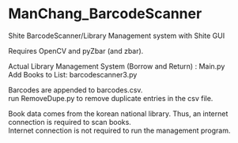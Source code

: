 # ManChang_BarcodeScanner
Shite BarcodeScanner/Library Management system with Shite GUI  
  
Requires OpenCV and pyZbar (and zbar).  

Actual Library Management System (Borrow and Return) : Main.py</br>
Add Books to List: barcodescanner3.py  

Barcodes are appended to barcodes.csv.</br>
run RemoveDupe.py to remove duplicate entries in the csv file.  

Book data comes from the korean national library. Thus, an internet connection is required to scan books.</br>
Internet connection is not required to run the management program.
